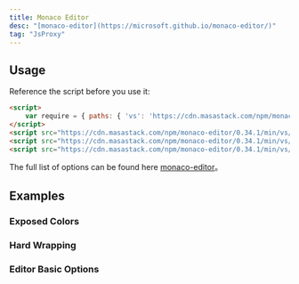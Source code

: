 ```yaml
---
title: Monaco Editor
desc: "[monaco-editor](https://microsoft.github.io/monaco-editor/)"
tag: "JsProxy"
---
```


## Usage

<masa-example file="Examples.components.monaco_editor.Usage"></masa-example>

Reference the script before you use it:

```html
<script>
    var require = { paths: { 'vs': 'https://cdn.masastack.com/npm/monaco-editor/0.34.1/min/vs' } };
</script>
<script src="https://cdn.masastack.com/npm/monaco-editor/0.34.1/min/vs/loader.js"></script>
<script src="https://cdn.masastack.com/npm/monaco-editor/0.34.1/min/vs/editor/editor.main.nls.js"></script>
<script src="https://cdn.masastack.com/npm/monaco-editor/0.34.1/min/vs/editor/editor.main.js"></script>
```

The full list of options can be found here [monaco-editor](https://microsoft.github.io/monaco-editor/docs.html)。

## Examples

### Exposed Colors

<masa-example file="Examples.components.monaco_editor.ExposedColors"></masa-example>

### Hard Wrapping

<masa-example file="Examples.components.monaco_editor.HardWrapping"></masa-example>

### Editor Basic Options

<masa-example file="Examples.components.monaco_editor.EditorBasicOptions"></masa-example>
